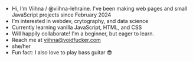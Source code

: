 - Hi, I’m Viihna / @viihna-lehraine. I've been making web pages and small JavaScript projects since February 2024
- I’m interested in webdev, crytography, and data science
- Currently learning vanilla JavaScript, HTML, and CSS
- Will happily collaborate! I'm a beginner, but eager to learn.
- Reach me at viihna@voidfucker.com
- she/her
- Fun fact: I also love to play bass guitar 😎
